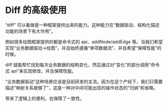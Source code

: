# Diff 的高级使用

“diff” 可以看做是一种框架提供出来的能力。这种能力在“数据驱动、结构化描述功能的场景下有大作用”。

例如很多绘图框架提供的都是命令式的 api、addNode/addEdge 等。当我们希望实现“业务数据驱动->绘图”，并且始终遵循“单项数据流”、并且希望“保障性能”的时候，

diff 就能帮忙找到每次业务数据的结构变化，然后通过对“变化”的部分调用“命令式 api”来实现修改，并且保障性能。

“业务数据驱动”这种场景应该是目前研发的主流。因为在这个产经下，我们只需要描述“映射关系就够了”，这是一种对中间可能出现的操作状态的“归纳”和省略，

带来了逻辑上的便利，也保障了一致性。
